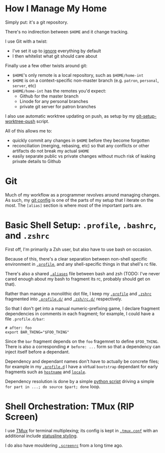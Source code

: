 # How I Manage My Home

Simply put: it's a git repository.

There's no indirection between `$HOME` and it change tracking.

I use Git with a twist:
- I've set it up to [ignore](.gitignore) everything by default
- I then whitelist what git should care about

Finally use a few other twists around git:
- `$HOME`'s only remote is a local repository, such as `$HOME/home-int`
- `$HOME` is on a context-specific non-master branch (e.g. `patron`,
  `personal`, `server`, etc)
- `$HOME/home-int` has the remotes you'd expect:
  - Github for the master branch
  - Linode for any personal branches
  - private git server for patron branches

I also use automatic worktree updating on push, as setup by my
[git-setup-worktree-push](bin/git-setup-worktree-push) script.

All of this allows me to:
- quickly commit any changes in `$HOME` before they become forgotten
- reconciliation (merging, rebasing, etc) so that any conflicts or other
  artifacts do not break my actual `$HOME`
- easily separate public vs private changes without much risk of leaking
  private details to Github

# Git

Much of my workflow as a programmer revolves around managing changes.  As such,
my [git config](.gitconfig) is one of the parts of my setup that I iterate on
the most.  The `[alias]` section is where most of the important parts are.

# Basic Shell Setup: `.profile`, `.bashrc`, and `.zshrc`

First off, I'm primarily a Zsh user, but also have to use bash on occasion.

Because of this, there's a clear separation between non-shell specific
environment in [`.profile`](.profile), and any shell-specific things in that
shell's rc file.

There's also a shared [`.aliases`](.aliases) file between bash and zsh (TODO:
I've never cared enough about my bash to fragment its rc, probably should get
on that).

Rather than manage a monolithic dot file, I keep my [`.profile`](.profile) and
[`.zshrc`](.zshrc) fragmented into [`.profile.d/`](.profile.d) and
[`.zsh/rc.d/`](.zsh/rc.d) respectively.

So that I don't get into a manual numeric-prefixing game, I declare fragment
dependencies in comments in each fragment; for example, I could have a file
`.profile.d/bar`:

    # after: foo
    export BAR_THING="$FOO_THING"

Since the `bar` fragment depends on the `foo` fragemnet to define `$FOO_THING`.
There is also a corresponding `# before: ...` form so that a dependency can
inject itself before a dependant.

Dependency and dependant names don't have to actually be concrete files; for
example in my [`.profile.d`](.profile.d) I have a virtual `bootstrap` dependant
for early fragments such as [`hostname`](.profile.d/hostname) and
[`locale`](.profile.d/locale).

Dependency resolution is done by a simple [python script](bin/deporder) driving
a simple `for part in ...; do source $part; done` loop.

# Shell Orchestration: TMux (RIP Screen)

I use [TMux](https://tmux.github.io/) for terminal multiplexing; its config is
kept in [`.tmux.conf`](.tmux.conf) with an additional include [statusline
styling](.tmux-dark.conf).

I do also have mouldering [`.screenrc`](.screenrc) from a long time ago.

